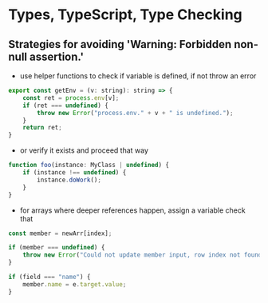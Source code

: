 # Types, TypeScript, Type Checking

## Strategies for avoiding 'Warning: Forbidden non-null assertion.'

* use helper functions to check if variable is defined, if not throw an error

```javascript
export const getEnv = (v: string): string => {
    const ret = process.env[v];
    if (ret === undefined) {
        throw new Error("process.env." + v + " is undefined.");
    }
    return ret;
}
```

* or verify it exists and proceed that way
  
```javascript
function foo(instance: MyClass | undefined) {
    if (instance !== undefined) {
        instance.doWork();
    }
}
```

* for arrays where deeper references happen, assign a variable check that

```javascript
const member = newArr[index];

if (member === undefined) {
    throw new Error("Could not update member input, row index not found.");
}

if (field === "name") {
    member.name = e.target.value;
}
```
